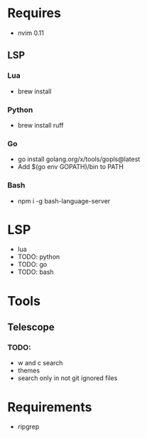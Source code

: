 # Requires

- nvim 0.11

## LSP

### Lua

- brew install 

### Python

- brew install ruff

### Go

- go install golang.org/x/tools/gopls@latest
- Add $(go env GOPATH)/bin to PATH

### Bash

- npm i -g bash-language-server

# LSP

- lua
- TODO: python
- TODO: go
- TODO: bash

# Tools

## Telescope

### TODO:

- w and c search
- themes
- search only in not git ignored files

# Requirements

- ripgrep
